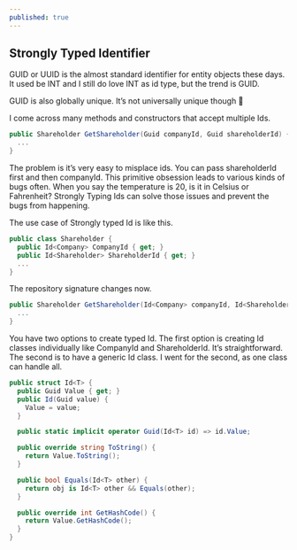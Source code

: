 ```yaml
---
published: true
---
```

## Strongly Typed Identifier

GUID or UUID is the almost standard identifier for entity objects these days. It used be INT and I still do love INT as id type, but the trend is GUID.

GUID is also globally unique. It’s not universally unique though 🙂

I come across many methods and constructors that accept multiple Ids.

```csharp
public Shareholder GetShareholder(Guid companyId, Guid shareholderId) {
  ...
}
```

The problem is it’s very easy to misplace ids. You can pass shareholderId first and then companyId. This primitive obsession leads to various kinds of bugs often. When you say the temperature is 20, is it in Celsius or Fahrenheit? Strongly Typing Ids can solve those issues and prevent the bugs from happening.

The use case of Strongly typed Id is like this.

```csharp
public class Shareholder {
  public Id<Company> CompanyId { get; }
  public Id<Shareholder> ShareholderId { get; }
  ...
}
```

The repository signature changes now.

```csharp
public Shareholder GetShareholder(Id<Company> companyId, Id<Shareholder> shareholderId) {
  ...
}
```

You have two options to create typed Id. The first option is creating Id classes individually like CompanyId and ShareholderId. It’s straightforward. The second is to have a generic Id<T> class. I went for the second, as one class can handle all.

```csharp
public struct Id<T> {
  public Guid Value { get; }
  public Id(Guid value) {
    Value = value;
  }

  public static implicit operator Guid(Id<T> id) => id.Value;

  public override string ToString() {
    return Value.ToString();
  }

  public bool Equals(Id<T> other) {
    return obj is Id<T> other && Equals(other);
  }

  public override int GetHashCode() {
    return Value.GetHashCode();
  }
}
```